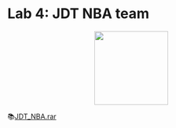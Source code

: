 # Lab 4: JDT NBA team

<p align="center">
<img src="https://github.com/drshahizan/learn-aspnet/blob/main/lab/standard-control/images/JDTnba.png"  height="150" />
</p>

📚[JDT_NBA.rar](https://drive.google.com/file/d/1hQTtwzeGjj6GfX6f82iFdLUCqPYWRx87/view?usp=sharing)
